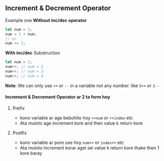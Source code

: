 ## Increment & Decrement Operator

Example one **Without inc/dec operator**

```js
let num = 1;
num = 1 + num;
// or
num += 1;
```

**With inc/dec** Substruction

```js
let num = 1;
num++; // num = 2
num++; // num = 3
num++; // num = 4
```

**Note**: We can only use `++` or `--` in a variable not any number. like `5++` or `3--`

#### Increment & Decrement Operator ar 2 ta form hoy

1. Prefix

   - kono variable ar age bebohito hoy `++num` or `++index` etc
   - Ata muloto age increment kore and then value k return kore

2. Postfix
   - kono variable ar pore use hoy `num++` or `index++` etc
   - Ata muloto increment korar agei sei value k return kore thake then 1 kore baray

